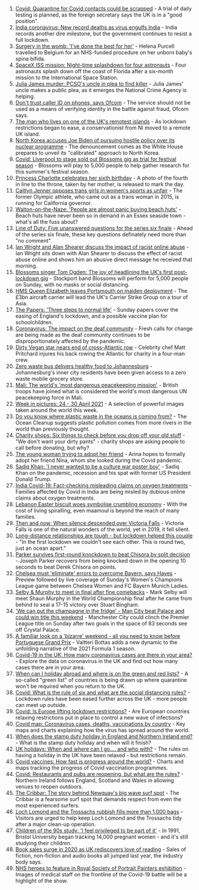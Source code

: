 1. [Covid: Quarantine for Covid contacts could be scrapped](https://www.bbc.co.uk/news/uk-56958885) - A trial of daily testing is planned, as the foreign secretary says the UK is in a "good position".
2. [India coronavirus: New record deaths as virus engulfs India](https://www.bbc.co.uk/news/world-asia-india-56961940) - India records another dire milestone, but the government continues to resist a full lockdown.
3. [Surgery in the womb: 'I've done the best for her'](https://www.bbc.co.uk/news/education-56945821) - Helena Purcell travelled to Belgium for an NHS-funded procedure on her unborn baby's spina bifida.
4. [SpaceX ISS mission: Night-time splashdown for four astronauts](https://www.bbc.co.uk/news/world-56962932) - Four astronauts splash down off the coast of Florida after a six-month mission to the International Space Station.
5. [Julia James murder: PCSO's uncle in plea to find killer](https://www.bbc.co.uk/news/uk-england-kent-56962563) - Julia James' uncle makes a public plea, as it emerges the National Crime Agency is helping.
6. [Don't trust caller ID on phones, says Ofcom](https://www.bbc.co.uk/news/business-56934517) - The service should not be used as a means of verifying identity in the battle against fraud, Ofcom says.
7. [The man who lives on one of the UK's remotest islands](https://www.bbc.co.uk/news/uk-northern-ireland-56929674) - As lockdown restrictions began to ease, a conservationist from NI moved to a remote UK island.
8. [North Korea accuses Joe Biden of pursuing hostile policy over its nuclear programme](https://www.bbc.co.uk/news/world-asia-56960008) - The denouncement comes as the White House prepares to unveil its "calibrated" approach to North Korea.
9. [Covid: Liverpool to stage sold out Blossoms gig as trial for festival season](https://www.bbc.co.uk/news/entertainment-arts-56962231) - Blossoms will play to 5,000 people to help gather research for this summer's festival season.
10. [Princess Charlotte celebrates her sixth birthday](https://www.bbc.co.uk/news/uk-56957564) - A photo of the fourth in line to the throne, taken by her mother, is released to mark the day.
11. [Caitlyn Jenner opposes trans girls in women's sports as unfair](https://www.bbc.co.uk/news/world-us-canada-56960011) - The former Olympic athlete, who came out as a trans woman in 2015, is running for California governor.
12. [Walton-on-the-Naze: 'People are almost panic buying beach huts'](https://www.bbc.co.uk/news/uk-england-essex-56901720) - Beach huts have never been so in demand in an Essex seaside town - what's all the fuss about?
13. [Line of Duty: Five unanswered questions for the series six finale](https://www.bbc.co.uk/news/entertainment-arts-56903634) - Ahead of the series six finale, these key questions definately need more than "no comment".
14. [Ian Wright and Alan Shearer discuss the impact of racist online abuse](https://www.bbc.co.uk/sport/av/football/56949358) - Ian Wright sits down with Alan Shearer to discuss the effect of racist abuse online and shows him an abusive direct message he received that morning.
15. [Blossoms singer Tom Ogden: The joy of headlining the UK's first post-lockdown gig](https://www.bbc.co.uk/news/newsbeat-56944509) - Stockport band Blossoms will perform for 5,000 people on Sunday, with no masks or social distancing.
16. [HMS Queen Elizabeth leaves Portsmouth on maiden deployment](https://www.bbc.co.uk/news/uk-england-hampshire-56956070) - The £3bn aircraft carrier will lead the UK's Carrier Strike Group on a tour of Asia.
17. [The Papers: 'Three steps to normal life'](https://www.bbc.co.uk/news/blogs-the-papers-56959898) - Sunday papers cover the easing of England's lockdown, and a possible vaccine plan for schoolchildren.
18. [Coronavirus: The impact on the deaf community](https://www.bbc.co.uk/news/uk-56913227) - Fresh calls for change are being made as the deaf community continues to be disproportionately affected by the pandemic.
19. [Dirty Vegan star nears end of cross-Atlantic row](https://www.bbc.co.uk/news/uk-wales-56921357) - Celebrity chef Matt Pritchard injures his back rowing the Atlantic for charity in a four-man crew.
20. [Zero waste bus delivers healthy food to Johannesburg](https://www.bbc.co.uk/news/world-africa-56902188) - Johannesburg's inner city residents have been given access to a zero waste mobile grocery store.
21. [Mali: The world's 'most dangerous peacekeeping mission'](https://www.bbc.co.uk/news/world-africa-56949408) - British troops have joined what is considered the world's most dangerous UN peacekeeping force in Mali.
22. [Week in pictures: 24 - 30 April 2021](https://www.bbc.co.uk/news/in-pictures-56931344) - A selection of powerful images taken around the world this week.
23. [Do you know where plastic waste in the oceans is coming from?](https://www.bbc.co.uk/news/science-environment-56937300) - The Ocean Cleanup suggests plastic pollution comes from more rivers in the world than previously thought.
24. [Charity shops: Six things to check before you drop off your old stuff](https://www.bbc.co.uk/news/uk-56842698) - "We don't want your dirty pants" - charity shops are asking people to call before donating, but why?
25. [The young woman trying to adopt her friend](https://www.bbc.co.uk/news/world-europe-56919234) - Arina hopes to formally adopt her friend Nina, whom she looked during the Covid pandemic.
26. [Sadiq Khan: 'I never wanted to be a culture war poster boy'](https://www.bbc.co.uk/news/uk-england-london-56866242) - Sadiq Khan on the pandemic, recession and his spat with former US President Donald Trump.
27. [India Covid-19: Fact-checking misleading claims on oxygen treatments](https://www.bbc.co.uk/news/world-asia-india-56925650) - Families affected by Covid in India are being misled by dubious online claims about oxygen treatments.
28. [Lebanon Easter biscuit woes symbolise crumbling economy](https://www.bbc.co.uk/news/world-middle-east-56899350) - With the cost of living spiralling, even maamoul is beyond the reach of many families.
29. [Then and now: When silence descended over Victoria Falls](https://www.bbc.co.uk/news/science-environment-56902340) - Victoria Falls is one of the natural wonders of the world, yet in 2019, it fell silent.
30. [Long-distance relationships are tough - but lockdown helped this couple](https://www.bbc.co.uk/news/uk-56762942) - "In the first lockdown we couldn't see each other. This is round two, just an ocean apart."
31. [Parker survives first-round knockdown to beat Chisora by split decision](https://www.bbc.co.uk/sport/boxing/56959385) - Joseph Parker recovers from being knocked down in the opening 10 seconds to beat Derek Chisora on points.
32. [Chelsea must 'eliminate' errors to overcome Bayern, says Hayes](https://www.bbc.co.uk/sport/football/56935257) - Preview followed by live coverage of Sunday's Women's Champions League game between Chelsea Women and FC Bayern Munich Ladies.
33. [Selby & Murphy to meet in final after fine comebacks](https://www.bbc.co.uk/sport/snooker/56952295) - Mark Selby will meet Shaun Murphy in the World Championship final after he came from behind to seal a 17-15 victory over Stuart Bingham.
34. ['We can put the champagne in the fridge' - Man City beat Palace and could win title this weekend](https://www.bbc.co.uk/sport/football/56869463) - Manchester City could clinch the Premier League title on Sunday after two goals in the space of 83 seconds see off Crystal Palace.
35. [A familiar look on a 'bizarre' weekend - all you need to know before Portuguese Grand Prix](https://www.bbc.co.uk/sport/formula1/56959228) - Valtteri Bottas adds a new dynamic to the unfolding narrative of the 2021 Formula 1 season.
36. [Covid-19 in the UK: How many coronavirus cases are there in your area?](https://www.bbc.co.uk/news/uk-51768274) - Explore the data on coronavirus in the UK and find out how many cases there are in your area.
37. [When can I holiday abroad and where is on the green and red lists?](https://www.bbc.co.uk/news/explainers-52544307) - A so-called "green list" of countries is being drawn up where quarantine won't be required when you return to the UK.
38. [Covid: What is the rule of six and what are the social distancing rules?](https://www.bbc.co.uk/news/uk-51506729) - Lockdown rules have been eased further across the UK - more people can meet up outside.
39. [Covid: Is Europe lifting lockdown restrictions?](https://www.bbc.co.uk/news/explainers-53640249) - Are European countries relaxing restrictions put in place to control a new wave of infections?
40. [Covid map: Coronavirus cases, deaths, vaccinations by country](https://www.bbc.co.uk/news/world-51235105) - Key maps and charts explaining how the virus has spread around the world.
41. [When does the stamp duty holiday in England and Northern Ireland end?](https://www.bbc.co.uk/news/business-53319433) - What is the stamp duty holiday and when will it finish?
42. [UK holidays: When and where can I go.... and who with?](https://www.bbc.co.uk/news/explainers-52646738) - The rules on having a holiday in the UK have been relaxed - but restrictions remain.
43. [Covid vaccines: How fast is progress around the world?](https://www.bbc.co.uk/news/world-56237778) - Charts and maps tracking the progress of Covid vaccination programmes.
44. [Covid: Restaurants and pubs are reopening, but what are the rules?](https://www.bbc.co.uk/news/business-52977388) - Northern Ireland follows England, Scotland and Wales in allowing venues to reopen outdoors.
45. [The Cribbar: The story behind Newquay's big wave surf spot](https://www.bbc.co.uk/news/uk-england-cornwall-55954468) - The Cribbar is a fearsome surf spot that demands respect from even the most experienced surfers.
46. [Loch Lomond and the Trossachs rubbish fills more than 1,000 bags](https://www.bbc.co.uk/news/uk-scotland-56929665) - Visitors are urged to help keep Loch Lomond and the Trossachs tidy after a major clean-up operation.
47. [Children of the 90s study: 'I feel privileged to be part of it'](https://www.bbc.co.uk/news/uk-56901164) - In 1991, Bristol University began tracking 14,000 pregnant women - and it's still studying their children.
48. [Book sales surge in 2020 as UK rediscovers love of reading](https://www.bbc.co.uk/news/business-56893246) - Sales of fiction, non-fiction and audio books all jumped last year, the industry body says.
49. [NHS heroes to feature in Royal Society of Portrait Painters exhibition](https://www.bbc.co.uk/news/entertainment-arts-56900644) - Images of medical staff on the frontline of the Covid-19 battle will be a highlight of the show.
